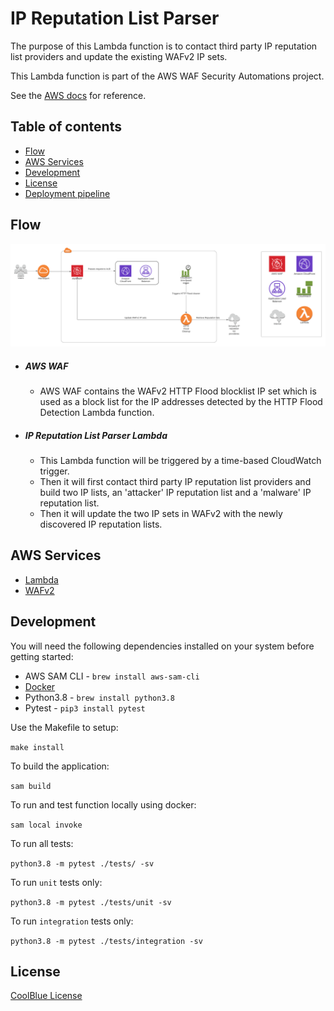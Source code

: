 # IP Reputation List Parser

The purpose of this Lambda function is to contact third party IP reputation list providers and update the existing
WAFv2 IP sets. 

This Lambda function is part of the AWS WAF Security Automations project.

See the [AWS docs](https://docs.aws.amazon.com/solutions/latest/aws-waf-security-automations/architecture.html) for reference.

## Table of contents

* [Flow](#flow)
* [AWS Services](#aws-services)
* [Development](#development)
* [License](#License)
* [Deployment pipeline](https://teamcity.coolblue.eu/project/CloudFormation_Sam_EuWest1_HttpFloodCleanup?mode=builds&projectTab=overview)


## Flow

![IP Reputations List Parser component](docs/diagrams/ip-reputation-list-parser-AWS-architecture.png)

- ##### AWS WAF
    - AWS WAF contains the WAFv2 HTTP Flood blocklist IP set which is used as a block list for the IP addresses detected by the HTTP Flood Detection Lambda function.
- ##### IP Reputation List Parser Lambda
    - This Lambda function will be triggered by a time-based CloudWatch trigger.  
    - Then it will first contact third party IP reputation list providers and build two IP lists, an 'attacker' IP reputation list and a 'malware' IP reputation list.
    - Then it will update the two IP sets in WAFv2 with the newly discovered IP reputation lists.

## AWS Services

- [Lambda](https://aws.amazon.com/documentation/lambda)
- [WAFv2](https://docs.aws.amazon.com/waf/latest/APIReference/Welcome.html)


## Development
You will need the following dependencies installed on your system before getting started:

 * AWS SAM CLI - `brew install aws-sam-cli`
 * [Docker](https://www.docker.com/products/docker-desktop)
 * Python3.8 - `brew install python3.8`
 * Pytest - `pip3 install pytest`


Use the Makefile to setup:

`make install`

To build the application:

`sam build`

To run and test function locally using docker:

`sam local invoke`

To run all tests:

`python3.8 -m pytest ./tests/ -sv`

To run `unit` tests only:

`python3.8 -m pytest ./tests/unit -sv`

To run `integration` tests only:

`python3.8 -m pytest ./tests/integration -sv`

## License
[CoolBlue License](./LICENSE.md)